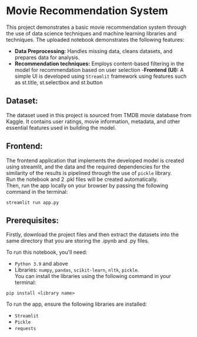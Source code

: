 # Movie Recommendation System
This project demonstrates a basic movie recommendation system through the use of data science techniques and machine learning libraries and techniques.
The uploaded notebook demonstrates the following features:
- **Data Preprocessing:** Handles missing data, cleans datasets, and prepares data for analysis.
- **Recommendation techniques:** Employs content-based filtering in the model for recommendation based on user selection
-**Frontend (UI):** A simple UI is developed using `Streamlit` framework using features such as st.title, st.selectbox and st.button

## Dataset:
The dataset used in this project is sourced from TMDB movie database from Kaggle. It contains user ratings, movie information, metadata, and other essential features used in building the model.

## Frontend:
The frontend application that implements the developed model is created using streamlit, and the data and the required dependencies for the similarity of the results is pipelined through the use of `pickle` library.  
Run the notebook and 2 .pkl files will be created automatically.  
Then, run the app locally on your browser by passing the following command in the terminal:
```
streamlit run app.py
```

## Prerequisites:
Firstly, download the project files and then extract the datasets into the same directory that you are storing the .ipynb and .py files.

To run this notebook, you'll need:  
- `Python 3.9` and above  
- Libraries: `numpy`, `pandas`, `scikit-learn`, `nltk`, `pickle`.  
You can install the libraries using the following command in your terminal:
```
pip install <library name>
```  
To run the app, ensure the following libraries are installed:

- `Streamlit`
- `Pickle`
- `requests`
